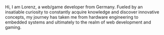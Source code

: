 Hi, I am Lorenz, a web/game developer from Germany. Fueled by an insatiable curiosity to constantly acquire knowledge and discover innovative concepts, my journey has taken me from hardware engineering to embedded systems
and ultimately to the realm of web development and gaming.
